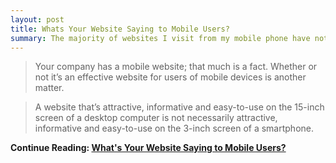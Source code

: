 ```yaml
---
layout: post
title: Whats Your Website Saying to Mobile Users?
summary: The majority of websites I visit from my mobile phone have not yet embraced Responsive Web Design. Not familiar with this term? Keep reading.
---
```

>Your company has a mobile website; that much is a fact. Whether or not it’s an effective website for users of mobile devices is another matter.

>A website that’s attractive, informative and easy-to-use on the 15-inch screen of a desktop computer is not necessarily attractive, informative and easy-to-use on the 3-inch screen of a smartphone.

**Continue Reading: [What's Your Website Saying to Mobile Users?](http://www.turtledove.com/blog/whats-your-website-saying-to-mobile-users/)**
